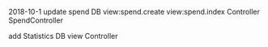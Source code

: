 2018-10-1
update spend
DB
view:spend.create
view:spend.index
Controller
SpendController

add Statistics
DB
view
Controller